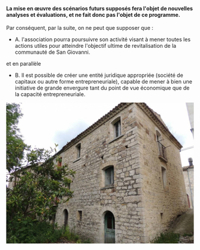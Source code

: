 #### La mise en œuvre des scénarios futurs supposés fera l'objet de nouvelles analyses et évaluations, et ne fait donc pas l'objet de ce programme.

Par conséquent, par la suite, on ne peut que supposer que :

- A. l'association pourra poursuivre son activité visant à mener toutes les actions utiles pour atteindre l'objectif
  ultime de revitalisation de la communauté de San Giovanni.

et en parallèle

- B. Il est possible de créer une entité juridique appropriée (société de capitaux ou autre forme entrepreneuriale),
  capable de mener à bien une initiative de grande envergure tant du point de vue économique que de la capacité
  entrepreneuriale.

![Image of SGL](/masonry/1/rustico_casale_e_casa_di_corte-in-vendita-a-san_giovanni_lipioni2.jpg)
